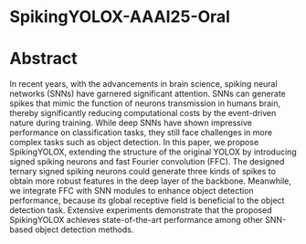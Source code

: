 # SpikingYOLOX-AAAI25-Oral

# Abstract
In recent years, with the advancements in brain science, spiking neural networks (SNNs) have garnered significant attention. SNNs can generate spikes that mimic the function of neurons transmission in humans brain, thereby significantly reducing computational costs by the event-driven nature during training. While deep SNNs have shown impressive performance on classification tasks, they still face challenges in more complex tasks such as object detection. In this paper, we propose SpikingYOLOX, extending the structure of the original YOLOX by introducing signed spiking neurons and fast Fourier convolution (FFC). The designed ternary signed spiking neurons could generate three kinds of spikes to obtain more robust features in the deep layer of the backbone. Meanwhile, we integrate FFC with SNN modules to enhance object detection performance, because its global receptive field is beneficial to the object detection task. Extensive experiments demonstrate that the proposed SpikingYOLOX achieves state-of-the-art performance among other SNN-based object detection methods.

